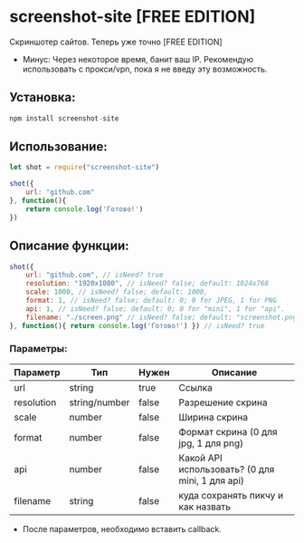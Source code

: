 # screenshot-site [FREE EDITION]
Скриншотер сайтов. Теперь уже точно [FREE EDITION]

* Минус: Через некоторое время, банит ваш IP. Рекомендую использовать с прокси/vpn, пока я не введу эту возможность.

## Установка: 

```js
npm install screenshot-site
```

## Использование:
```js
let shot = require("screenshot-site") 

shot({
    url: "github.com"
}, function(){
    return console.log('Готово!')
})
```

## Описание функции:
```js
shot({
    url: "github.com", // isNeed? true
    resolution: "1920x1080", // isNeed? false; default: 1024x768
    scale: 1000, // isNeed? false; default: 1000,
    format: 1, // isNeed? false; default: 0; 0 for JPEG, 1 for PNG
    api: 1, // isNeed? false; default: 0; 0 for "mini", 1 for "api".
    filename: "./screen.png" // isNeed? false; default: "screenshot.png"
}, function(){ return console.log('Готово!') }) // isNeed? true
```
### Параметры:
|Параметр|Тип|Нужен|Описание|
|-|-|-|-|
|url|string|true|Ссылка|
|resolution|string/number|false|Разрешение скрина|
|scale|number|false|Ширина скрина|
|format|number|false|Формат скрина (0 для jpg, 1 для png)|
|api|number|false|Какой API использовать? (0 для mini, 1 для api)|
|filename|string|false|куда сохранять пикчу и как назвать|

* После параметров, необходимо вставить callback.